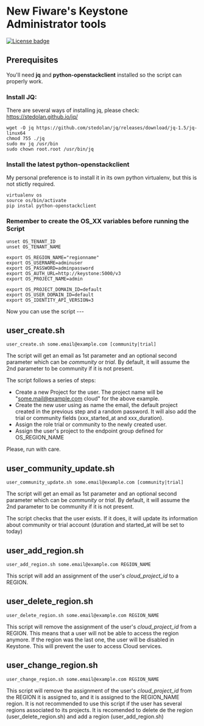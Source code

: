 # New Fiware's Keystone Administrator tools
[![License badge](https://img.shields.io/badge/license-Apache_2.0-blue.svg)](https://opensource.org/licenses/Apache-2.0)

## Prerequisites
You'll need **jq** and **python-openstackclient** installed so the script can properly work.

### Install JQ:
There are several ways of installing jq, please check: https://stedolan.github.io/jq/

    wget -O jq https://github.com/stedolan/jq/releases/download/jq-1.5/jq-linux64
    chmod 755 ./jq
    sudo mv jq /usr/bin
    sudo chown root.root /usr/bin/jq


### Install the latest python-openstackclient
My personal preference is to install it in its own python virtualenv, but this is not stictly required.


    virtualenv os
    source os/bin/activate
    pip instal python-openstackclient

### Remember to create the OS_XX variables before running the Script


    unset OS_TENANT_ID
    unset OS_TENANT_NAME
    
    export OS_REGION_NAME="regionname"
    export OS_USERNAME=adminuser
    export OS_PASSWORD=adminpassword
    export OS_AUTH_URL=http://keystone:5000/v3
    export OS_PROJECT_NAME=admin
    
    export OS_PROJECT_DOMAIN_ID=default
    export OS_USER_DOMAIN_ID=default
    export OS_IDENTITY_API_VERSION=3

Now you can use the script ---


## user_create.sh

    user_create.sh some.email@example.com [community|trial]

The script will get an email as 1st parameter and an optional second parameter which can be *community* or *trial*. 
By default, it will assume the 2nd parameter to be community if it is not present.

The script follows a series of steps:
- Create a new Project for the user. The project name will be "some.mail@example.com cloud" for the above example.
- Create the new user using as name the email, the default project created in the previous step and a random password. It will also add the trial or community fields (xxx_started_at and xxx_duration).
- Assign the role trial or community to the newly created user.
- Assign the user's project to the endpoint group defined for OS_REGION_NAME

Please, run with care.  

## user_community_update.sh 

    user_community_update.sh some.email@example.com [community|trial]

The script will get an email as 1st parameter and an optional second parameter which can be *community* or *trial*. 
By default, it will assume the 2nd parameter to be community if it is not present.

The script checks that the user exists. If it does, it will update its information about community or trial account (duration and started_at will be set to today)

## user_add_region.sh

    user_add_region.sh some.email@example.com REGION_NAME

This script will add  an assignment of the user's *cloud_project_id* to a REGION.

## user_delete_region.sh

    user_delete_region.sh some.email@example.com REGION_NAME

This script will remove the assignment of the user's *cloud_project_id* from a REGION. This means that a user will not be able to access the region anymore. If the region was the last one, the user will be disabled in Keystone. This will prevent the user to access Cloud services.

## user_change_region.sh

    user_change_region.sh some.email@example.com REGION_NAME

This script will remove the assignment of the user's *cloud_project_id* from the REGION it is assigned to, and it is assigned to the REGION_NAME region. It is not recommended to use this script if the user has several regions associated to its projects. It is recomended to delete de the region (user_delete_region.sh) and add a region (user_add_region.sh)
